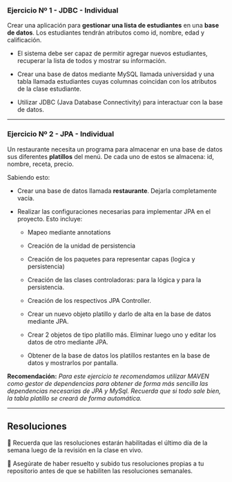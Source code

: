 ### Ejercicio Nº 1 - JDBC - Individual

Crear una aplicación para **gestionar una lista de estudiantes** en una **base de datos**. Los estudiantes tendrán atributos como id, nombre, edad y calificación.

- El sistema debe ser capaz de permitir agregar nuevos estudiantes, recuperar la lista de todos y mostrar su información.
    
- Crear una base de datos mediante MySQL llamada universidad y una tabla llamada estudiantes cuyas columnas coincidan con los atributos de la clase estudiante.
    
- Utilizar JDBC (Java Database Connectivity) para interactuar con la base de datos.
    
---

### Ejercicio Nº 2 - JPA - Individual

Un restaurante necesita un programa para almacenar en una base de datos sus diferentes **platillos** del menú. De cada uno de estos se almacena: id, nombre, receta, precio.

Sabiendo esto:

- Crear una base de datos llamada **restaurante**. Dejarla completamente vacía.
    
- Realizar las configuraciones necesarias para implementar JPA en el proyecto. Esto incluye:
    
    - Mapeo mediante annotations
        
    - Creación de la unidad de persistencia
        
    - Creación de los paquetes para representar capas (logica y persistencia)
        
    - Creación de las clases controladoras: para la lógica y para la persistencia.
        
    - Creación de los respectivos JPA Controller.
        
    - Crear un nuevo objeto platillo y darlo de alta en la base de datos mediante JPA.
        
    - Crear 2 objetos de tipo platillo más. Eliminar luego uno y editar los datos de otro mediante JPA.
        
    - Obtener de la base de datos los platillos restantes en la base de datos y mostrarlos por pantalla.
        

**Recomendación:** _Para este ejercicio te recomendamos utilizar MAVEN como gestor de dependencias para obtener de forma más sencilla las dependencias necesarias de JPA y MySql. Recuerda que si todo sale bien, la tabla platillo se creará de forma automática._

---

## Resoluciones

  
📌 Recuerda que las resoluciones estarán habilitadas el último día de la semana luego de la revisión en la clase en vivo.

📌 Asegúrate de haber resuelto y subido tus resoluciones propias a tu repositorio antes de que se habiliten las resoluciones semanales.

